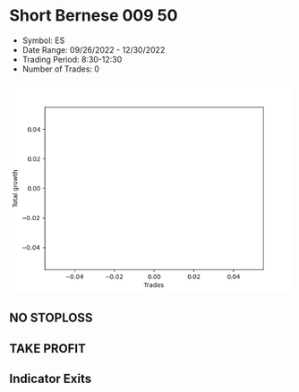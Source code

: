 # Short Bernese 009 50 
- Symbol: ES
- Date Range: 09/26/2022 - 12/30/2022
- Trading Period: 8:30-12:30
- Number of Trades: 0

![Plot](ShortBernese00950ES.png)
## NO STOPLOSS











## TAKE PROFIT






## Indicator Exits



